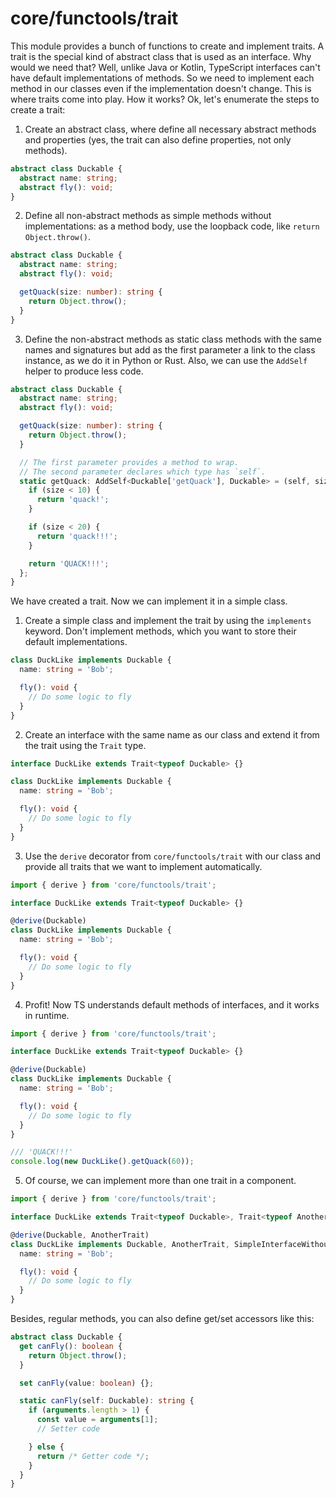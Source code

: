 # core/functools/trait

This module provides a bunch of functions to create and implement traits.
A trait is the special kind of abstract class that is used as an interface.
Why would we need that? Well, unlike Java or Kotlin, TypeScript interfaces can't have default implementations of methods.
So we need to implement each method in our classes even if the implementation doesn't change.
This is where traits come into play. How it works? Ok, let's enumerate the steps to create a trait:

1. Create an abstract class, where define all necessary abstract methods and properties (yes, the trait can also define properties,
   not only methods).

  ```typescript
  abstract class Duckable {
    abstract name: string;
    abstract fly(): void;
  }
  ```

2. Define all non-abstract methods as simple methods without implementations: as a method body, use the loopback code,
   like `return Object.throw()`.

  ```typescript
  abstract class Duckable {
    abstract name: string;
    abstract fly(): void;

    getQuack(size: number): string {
      return Object.throw();
    }
  }
  ```

3. Define the non-abstract methods as static class methods with the same names and signatures but add as the first parameter
   a link to the class instance, as we do it in Python or Rust. Also, we can use the `AddSelf` helper to produce less code.

  ```typescript
  abstract class Duckable {
    abstract name: string;
    abstract fly(): void;

    getQuack(size: number): string {
      return Object.throw();
    }

    // The first parameter provides a method to wrap.
    // The second parameter declares which type has `self`.
    static getQuack: AddSelf<Duckable['getQuack'], Duckable> = (self, size) => {
      if (size < 10) {
        return 'quack!';
      }

      if (size < 20) {
        return 'quack!!!';
      }

      return 'QUACK!!!';
    };
  }
  ```

We have created a trait. Now we can implement it in a simple class.

1. Create a simple class and implement the trait by using the `implements` keyword.
   Don't implement methods, which you want to store their default implementations.

  ```typescript
  class DuckLike implements Duckable {
    name: string = 'Bob';

    fly(): void {
      // Do some logic to fly
    }
  }
  ```

2. Create an interface with the same name as our class and extend it from the trait using the `Trait` type.

  ```typescript
  interface DuckLike extends Trait<typeof Duckable> {}

  class DuckLike implements Duckable {
    name: string = 'Bob';

    fly(): void {
      // Do some logic to fly
    }
  }
  ```

3. Use the `derive` decorator from `core/functools/trait` with our class and provide all traits that we want to implement automatically.

  ```typescript
  import { derive } from 'core/functools/trait';

  interface DuckLike extends Trait<typeof Duckable> {}

  @derive(Duckable)
  class DuckLike implements Duckable {
    name: string = 'Bob';

    fly(): void {
      // Do some logic to fly
    }
  }
  ```

4. Profit! Now TS understands default methods of interfaces, and it works in runtime.

  ```typescript
  import { derive } from 'core/functools/trait';

  interface DuckLike extends Trait<typeof Duckable> {}

  @derive(Duckable)
  class DuckLike implements Duckable {
    name: string = 'Bob';

    fly(): void {
      // Do some logic to fly
    }
  }

  /// 'QUACK!!!'
  console.log(new DuckLike().getQuack(60));
  ```

5. Of course, we can implement more than one trait in a component.

  ```typescript
  import { derive } from 'core/functools/trait';

  interface DuckLike extends Trait<typeof Duckable>, Trait<typeof AnotherTrait> {}

  @derive(Duckable, AnotherTrait)
  class DuckLike implements Duckable, AnotherTrait, SimpleInterfaceWithoutDefaultMethods {
    name: string = 'Bob';

    fly(): void {
      // Do some logic to fly
    }
  }
  ```

Besides, regular methods, you can also define get/set accessors like this:

```typescript
abstract class Duckable {
  get canFly(): boolean {
    return Object.throw();
  }

  set canFly(value: boolean) {};

  static canFly(self: Duckable): string {
    if (arguments.length > 1) {
      const value = arguments[1];
      // Setter code

    } else {
      return /* Getter code */;
    }
  }
}
```
